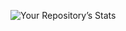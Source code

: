![Your Repository’s Stats](https://github-readme-stats.vercel.app/api?username=OctoLuis&show_icons=true)
